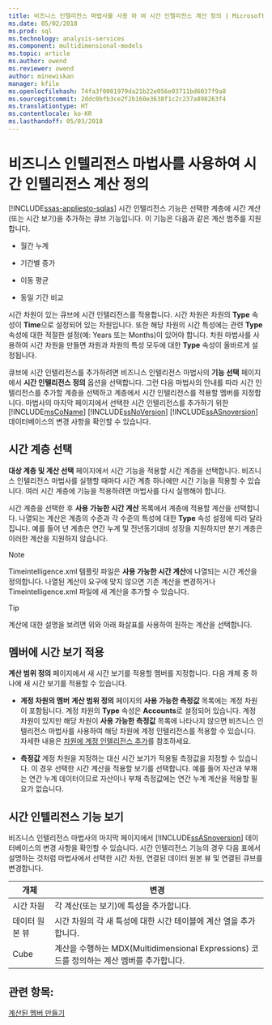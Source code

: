 ```yaml
---
title: 비즈니스 인텔리전스 마법사를 사용 하 여 시간 인텔리전스 계산 정의 | Microsoft Docs
ms.date: 05/02/2018
ms.prod: sql
ms.technology: analysis-services
ms.component: multidimensional-models
ms.topic: article
ms.author: owend
ms.reviewer: owend
author: minewiskan
manager: kfile
ms.openlocfilehash: 74fa3f0001979da21b22e056e03711bd6037f9a8
ms.sourcegitcommit: 2ddc0bfb3ce2f2b160e3638f1c2c237a898263f4
ms.translationtype: HT
ms.contentlocale: ko-KR
ms.lasthandoff: 05/03/2018
---
```

# <a name="define-time-intelligence-calculations-using-the-business-intelligence-wizard"></a>비즈니스 인텔리전스 마법사를 사용하여 시간 인텔리전스 계산 정의
[!INCLUDE[ssas-appliesto-sqlas](../../includes/ssas-appliesto-sqlas.md)]
  시간 인텔리전스 기능은 선택한 계층에 시간 계산(또는 시간 보기)을 추가하는 큐브 기능입니다. 이 기능은 다음과 같은 계산 범주를 지원합니다.  
  
-   월간 누계  
  
-   기간별 증가  
  
-   이동 평균  
  
-   동일 기간 비교  
  
 시간 차원이 있는 큐브에 시간 인텔리전스를 적용합니다. 시간 차원은 차원의 **Type** 속성이 **Time**으로 설정되어 있는 차원입니다. 또한 해당 차원의 시간 특성에는 관련 **Type** 속성에 대한 적절한 설정(예: Years 또는 Months)이 있어야 합니다. 차원 마법사를 사용하여 시간 차원을 만들면 차원과 차원의 특성 모두에 대한 **Type** 속성이 올바르게 설정됩니다.  
  
 큐브에 시간 인텔리전스를 추가하려면 비즈니스 인텔리전스 마법사의 **기능 선택** 페이지에서 **시간 인텔리전스 정의** 옵션을 선택합니다. 그런 다음 마법사의 안내를 따라 시간 인텔리전스를 추가할 계층을 선택하고 계층에서 시간 인텔리전스를 적용할 멤버를 지정합니다. 마법사의 마지막 페이지에서 선택한 시간 인텔리전스를 추가하기 위한 [!INCLUDE[msCoName](../../includes/msconame-md.md)] [!INCLUDE[ssNoVersion](../../includes/ssnoversion-md.md)] [!INCLUDE[ssASnoversion](../../includes/ssasnoversion-md.md)] 데이터베이스의 변경 사항을 확인할 수 있습니다.  
  
## <a name="selecting-a-time-hierarchy"></a>시간 계층 선택  
 **대상 계층 및 계산 선택** 페이지에서 시간 기능을 적용할 시간 계층을 선택합니다. 비즈니스 인텔리전스 마법사를 실행할 때마다 시간 계층 하나에만 시간 기능을 적용할 수 있습니다. 여러 시간 계층에 기능을 적용하려면 마법사를 다시 실행해야 합니다.  
  
 시간 계층을 선택한 후 **사용 가능한 시간 계산** 목록에서 계층에 적용할 계산을 선택합니다. 나열되는 계산은 계층의 수준과 각 수준의 특성에 대한 **Type** 속성 설정에 따라 달라집니다. 예를 들어 년 계층은 연간 누계 및 전년동기대비 성장을 지원하지만 분기 계층은 이러한 계산을 지원하지 않습니다.  
  
> [!NOTE]  
>  Timeintelligence.xml 템플릿 파일은 **사용 가능한 시간 계산**에 나열되는 시간 계산을 정의합니다. 나열된 계산이 요구에 맞지 않으면 기존 계산을 변경하거나 Timeintelligence.xml 파일에 새 계산을 추가할 수 있습니다.  
  
> [!TIP]  
>  계산에 대한 설명을 보려면 위와 아래 화살표를 사용하여 원하는 계산을 선택합니다.  
  
## <a name="apply-time-views-to-members"></a>멤버에 시간 보기 적용  
 **계산 범위 정의** 페이지에서 새 시간 보기를 적용할 멤버를 지정합니다. 다음 개체 중 하나에 새 시간 보기를 적용할 수 있습니다.  
  
-   **계정 차원의 멤버**   **계산 범위 정의** 페이지의 **사용 가능한 측정값** 목록에는 계정 차원이 포함됩니다. 계정 차원의 **Type** 속성은 **Accounts**로 설정되어 있습니다. 계정 차원이 있지만 해당 차원이 **사용 가능한 측정값** 목록에 나타나지 않으면 비즈니스 인텔리전스 마법사를 사용하여 해당 차원에 계정 인텔리전스를 적용할 수 있습니다. 자세한 내용은 [차원에 계정 인텔리전스 추가](../../analysis-services/multidimensional-models/bi-wizard-add-account-intelligence-to-a-dimension.md)를 참조하세요.  
  
-   **측정값** 계정 차원을 지정하는 대신 시간 보기가 적용될 측정값을 지정할 수 있습니다. 이 경우 선택한 시간 계산을 적용할 보기를 선택합니다. 예를 들어 자산과 부채는 연간 누계 데이터이므로 자산이나 부채 측정값에는 연간 누계 계산을 적용할 필요가 없습니다.  
  
## <a name="viewing-the-time-intelligence-enhancement"></a>시간 인텔리전스 기능 보기  
 비즈니스 인텔리전스 마법사의 마지막 페이지에서 [!INCLUDE[ssASnoversion](../../includes/ssasnoversion-md.md)] 데이터베이스의 변경 사항을 확인할 수 있습니다. 시간 인텔리전스 기능의 경우 다음 표에서 설명하는 것처럼 마법사에서 선택한 시간 차원, 연결된 데이터 원본 뷰 및 연결된 큐브를 변경합니다.  
  
|개체|변경|  
|------------|------------|  
|시간 차원|각 계산(또는 보기)에 특성을 추가합니다.|  
|데이터 원본 뷰|시간 차원의 각 새 특성에 대한 시간 테이블에 계산 열을 추가합니다.|  
|Cube|계산을 수행하는 MDX(Multidimensional Expressions) 코드를 정의하는 계산 멤버를 추가합니다.|  
  
## <a name="see-also"></a>관련 항목:  
 [계산된 멤버 만들기](../../analysis-services/multidimensional-models/create-calculated-members.md)  
  
  
